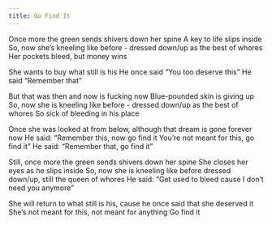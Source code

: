 ```yaml
---
title: Go Find It
---
```


Once more the green
sends shivers down her spine
A key to life slips inside
So, now she’s kneeling like before -
dressed down/up as the best of whores
Her pockets bleed, but money wins

She wants to buy what still is his
He once said “You too deserve this”
He said “Remember that”

But that was then
and now is fucking now
Blue-pounded skin is giving up
So, now she is kneeling like before -
dressed down/up as the best of whores
So sick of bleeding in his place

Once she was looked at from below,
although that dream is gone forever now
He said: “Remember this, now go find it
You’re not meant for this, go find it”
He said: “Remember that, go find it”

Still, once more the green
sends shivers down her spine
She closes her eyes as he slips inside
So, now she is kneeling like before
dressed down/up, still the queen of whores
He said: “Get used to bleed
cause I don’t need you anymore”

She will return to what still is his,
cause he once said that she deserved it
She’s not meant for this,
not meant for anything
Go find it